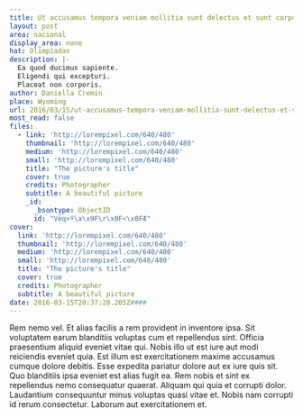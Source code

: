 ```yaml
---
title: Ut accusamus tempora veniam mollitia sunt delectus et sunt corporis.
layout: post
area: nacional
display_area: none
hat: Olimpíadas
description: |-
  Ea quod ducimus sapiente.
  Eligendi qui excepturi.
  Placeat non corporis.
author: Daniella Cremin
place: Wyoming
url: 2016/03/15/ut-accusamus-tempora-veniam-mollitia-sunt-delectus-et-sunt-corporis/
most_read: false
files:
  - link: 'http://lorempixel.com/640/480'
    thumbnail: 'http://lorempixel.com/640/480'
    medium: 'http://lorempixel.com/640/480'
    small: 'http://lorempixel.com/640/480'
    title: "The picture's title"
    cover: true
    credits: Photographer
    subtitle: A beautiful picture
    _id:
      _bsontype: ObjectID
      id: "Vèq×º\a\x9F\r\x0F<\x0FÆ"
cover:
  link: 'http://lorempixel.com/640/480'
  thumbnail: 'http://lorempixel.com/640/480'
  medium: 'http://lorempixel.com/640/480'
  small: 'http://lorempixel.com/640/480'
  title: "The picture's title"
  cover: true
  credits: Photographer
  subtitle: A beautiful picture
date: 2016-03-15T20:37:28.205Z####
---
```

<p>Rem nemo vel. Et alias facilis a rem provident in inventore ipsa. Sit voluptatem earum blanditiis voluptas cum et repellendus sint. Officia praesentium aliquid eveniet vitae qui. Nobis illo ut est iure aut modi reiciendis eveniet quia. Est illum est exercitationem maxime accusamus cumque dolore debitis. Esse expedita pariatur dolore aut ex iure quis sit. Quo blanditiis ipsa eveniet est alias fugit ea. Rem nobis et sint ex repellendus nemo consequatur quaerat. Aliquam qui quia et corrupti dolor. Laudantium consequuntur minus voluptas quasi vitae et. Nobis nam corrupti id rerum consectetur. Laborum aut exercitationem et.</p>

